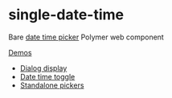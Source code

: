 # single-date-time

Bare [date time picker](http://2point0.github.io/single-date-time/components/single-date-time/) Polymer web component

[Demos](http://2point0.github.io/single-date-time/components/single-date-time/demo)
* [Dialog display](http://2point0.github.io/single-date-time/components/single-date-time/demo/dialog.html)
* [Date time toggle](http://2point0.github.io/single-date-time/components/single-date-time/demo/toggle.html)
* [Standalone pickers](http://2point0.github.io/single-date-time/components/single-date-time/demo/individual.html)
